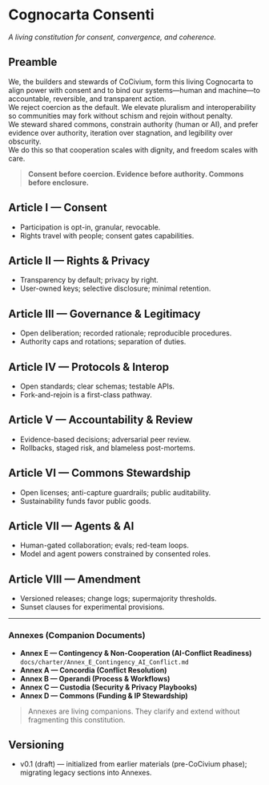 # Cognocarta Consenti
*A living constitution for consent, convergence, and coherence.*

## Preamble
We, the builders and stewards of CoCivium, form this living Cognocarta to align power with consent and to bind our systems—human and machine—to accountable, reversible, and transparent action.  
We reject coercion as the default. We elevate pluralism and interoperability so communities may fork without schism and rejoin without penalty.  
We steward shared commons, constrain authority (human or AI), and prefer evidence over authority, iteration over stagnation, and legibility over obscurity.  
We do this so that cooperation scales with dignity, and freedom scales with care.

> **Consent before coercion. Evidence before authority. Commons before enclosure.**

## Article I — Consent
- Participation is opt-in, granular, revocable.
- Rights travel with people; consent gates capabilities.

## Article II — Rights & Privacy
- Transparency by default; privacy by right.
- User-owned keys; selective disclosure; minimal retention.

## Article III — Governance & Legitimacy
- Open deliberation; recorded rationale; reproducible procedures.
- Authority caps and rotations; separation of duties.

## Article IV — Protocols & Interop
- Open standards; clear schemas; testable APIs.
- Fork-and-rejoin is a first-class pathway.

## Article V — Accountability & Review
- Evidence-based decisions; adversarial peer review.
- Rollbacks, staged risk, and blameless post-mortems.

## Article VI — Commons Stewardship
- Open licenses; anti-capture guardrails; public auditability.
- Sustainability funds favor public goods.

## Article VII — Agents & AI
- Human-gated collaboration; evals; red-team loops.
- Model and agent powers constrained by consented roles.

## Article VIII — Amendment
- Versioned releases; change logs; supermajority thresholds.
- Sunset clauses for experimental provisions.

---

### Annexes (Companion Documents)
- **Annex E — Contingency & Non-Cooperation (AI-Conflict Readiness)**
  `docs/charter/Annex_E_Contingency_AI_Conflict.md`
- **Annex A — Concordia (Conflict Resolution)**
- **Annex B — Operandi (Process & Workflows)**
- **Annex C — Custodia (Security & Privacy Playbooks)**
- **Annex D — Commons (Funding & IP Stewardship)**

> Annexes are living companions. They clarify and extend without fragmenting this constitution.

## Versioning
- v0.1 (draft) — initialized from earlier materials (pre-CoCivium phase); migrating legacy sections into Annexes.


